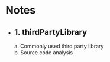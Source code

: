 # Notes
<ul>
<li>
<h2>1. thirdPartyLibrary</h2>
  a. Commonly used third party library<br> 
  b. Source code analysis
</li>
</ul>

